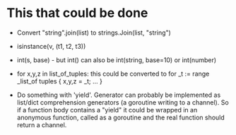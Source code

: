 # This that could be done

- Convert "string".join(list) to strings.Join(list, "string")

- isinstance(v, (t1, t2, t3))

- int(s, base) - but int() can also be int(string, base=10) or int(number)

- for x,y,z in list_of_tuples: this could be converted to for _t := range _list_of tuples { x,y,z = _t; ... }

- Do something with 'yield'. Generator can probably be implemented as list/dict comprehension generators 
    (a goroutine writing to a channel). So if a function body contains a "yield" it could be wrapped in
    an anonymous function, called as a goroutine and the real function should return a channel.

